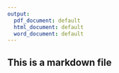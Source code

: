 ```yaml
---
output:
  pdf_document: default
  html_document: default
  word_document: default
---
```


## This is a markdown file
